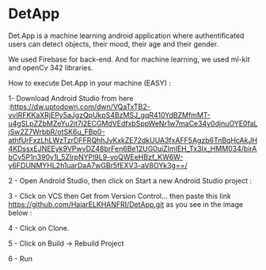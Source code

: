 # DetApp


Det.App is a machine learning android application where authentificated users can detect objects, their mood, their age and their gender.

We used Firebase for back-end. And for machine learning, we used ml-kit and openCv 342 libraries.

How to execute Det.App in your machine (EASY) : 
 
1- Download Android Studio from here :https://dw.uptodown.com/dwn/VQaTxTB2-vvIRFKKaXRjEPy5aJgzQpUkpS4BzMSJ_gqR410YdBZMfmMT-u4gSLpZZbMZeYu2it7i2ECGMdVEdfxbSppWeNr1w7maCe34y0djnuOYE0faLjSw2Z7WrbbR/otSK6u_FBp0-athfUrFxzLhLWzTzrDFFRQhhJvKxkZE72dkUUA3fxAFF5Agzb6TnBqHcAkJH4KDssxEJNEEyk9VPwvDZ48brFen6Be12UG0uiZImIEH_Tx3Ix_HMM034/birAbCv5P1n390y1l_5ZIrpNYPl9L9-voQWEeHBzf_KW6W-y6FDUNMYHL2h1uarDaA7wGBr5fEXV3-aV8OYk3g==/

2 - Open Android Studio, then click on Start a new Android Studio project :

3 - Click on VCS then Get from Version Control... then paste this link https://github.com/HajarELKHANFRI/DetApp.git as you see in the image below :

4 - Click on Clone.

5 - Click on Build -> Rebuild Project 

6 - Run
